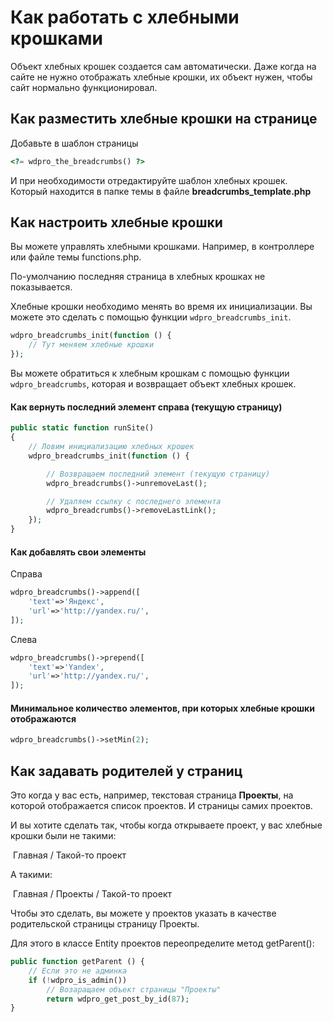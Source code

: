 # Как работать с хлебными крошками

Объект хлебных крошек создается сам автоматически. Даже когда на сайте не нужно отображать хлебные крошки, их объект нужен, чтобы сайт нормально функционировал.



## Как разместить хлебные крошки на странице

Добавьте в шаблон страницы

```php
<?= wdpro_the_breadcrumbs() ?>
```

И при необходимости отредактируйте шаблон хлебных крошек. Который находится в папке темы в файле **breadcrumbs_template.php**



## Как настроить хлебные крошки

Вы можете управлять хлебными крошками. Например, в контроллере или файле темы functions.php.

По-умолчанию последняя страница в хлебных крошках не показывается.

Хлебные крошки необходимо менять во время их инициализации. Вы можете это сделать с помощью функции `wdpro_breadcrumbs_init`. 

```php
wdpro_breadcrumbs_init(function () {
	// Тут меняем хлебные крошки
});
```

Вы можете обратиться к хлебным крошкам с помощью функции `wdpro_breadcrumbs`, которая и возвращает объект хлебных крошек.



#### Как вернуть последний элемент справа (текущую страницу)

```php
public static function runSite()
{
    // Ловим инициализацию хлебных крошек
    wdpro_breadcrumbs_init(function () {

        // Возвращаем последний элемент (текущую страницу)
        wdpro_breadcrumbs()->unremoveLast();

        // Удаляем ссылку с последнего элемента
        wdpro_breadcrumbs()->removeLastLink();
    });
}
```



#### Как добавлять свои элементы

Справа

```php
wdpro_breadcrumbs()->append([
    'text'=>'Яндекс',
    'url'=>'http://yandex.ru/',
]);
```

Слева

```php
wdpro_breadcrumbs()->prepend([
    'text'=>'Yandex',
    'url'=>'http://yandex.ru/',
]);
```



#### Минимальное количество элементов, при которых хлебные крошки отображаются

```php
wdpro_breadcrumbs()->setMin(2);
```



## Как задавать родителей у страниц

Это когда у вас есть, например, текстовая страница **Проекты**, на которой отображается список проектов. И страницы самих проектов.

И вы хотите сделать так, чтобы когда открываете проект, у вас хлебные крошки были не такими:

​	Главная / Такой-то проект

А такими:

​	Главная / Проекты / Такой-то проект

Чтобы это сделать, вы можете у проектов указать в качестве родительской страницы страницу Проекты.

Для этого в классе Entity проектов переопределите метод getParent():

```php
public function getParent () {
    // Если это не админка
    if (!wdpro_is_admin())
		// Возаращаем объект страницы "Проекты"
        return wdpro_get_post_by_id(87);
}
```

